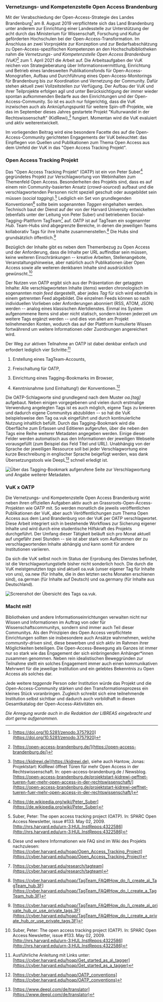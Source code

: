 ### Vernetzungs- und Kompetenzstelle Open Access Brandenburg

Mit der Verabschiedung der Open-Access-Strategie des Landes
Brandenburg[^1] am 8. August 2019 verpflichtete sich das Land
Brandenburg unter anderem zur Einrichtung einer Landesstelle zur
Unterstützung der acht durch das Ministerium für Wissenschaft, Forschung
und Kultur geförderten Hochschulen bei der Open-Access-Transformation.
Im Anschluss an zwei Vorprojekte zur Konzeption und zur
Bedarfsabschätzung zu Open-Access-spezifischen Kompetenzen an den
Hochschulbibliotheken nahm die *Vernetzungs- und Kompetenzstelle Open
Access Brandenburg (VuK)*[^2] zum 1. April 2021 die Arbeit auf. Die
Arbeitsaufgaben der VuK reichen von Strategieberatung über
Informationsvermittlung, Einrichtung und Betrieb eines landesweiten
Publikationsfonds für Open-Access-Monografien, Aufbau und Durchführung
eines Open-Access-Monitorings für Brandenburg bis zur Koordination und
Vernetzung der Community. Dafür stehen aktuell zwei Vollzeitstellen zur
Verfügung. Der Aufbau der VuK und ihrer Teilprojekte erfolgen agil und
unter Berücksichtigung der immer wieder spontan aufkommenden Bedarfe aus
den Einrichtungen und der Open-Access-Community. So ist es auch nur
folgerichtig, dass die VuK inzwischen auch als Anknüpfungspunkt für
weitere Spin-off-Projekte, wie das im September dieses Jahres gestartete
Projekt "Kulturwandel in der Rechtswissenschaft" (KidRewi),[^3]
fungiert. Momentan wird die VuK evaluiert und aktiv weiterentwickelt.

Im vorliegenden Beitrag wird eine besondere Facette des auf die
Open-Access-Community gerichteten Engagements der VuK beleuchtet: das
Einpflegen von Quellen und Publikationen zum Thema Open Access aus dem
Umfeld der VuK in das "Open Access Tracking Projekt".

### Open Access Tracking Projekt

Das "Open Access Tracking Projekt" (OATP) ist ein von Peter Suber[^4]
gegründetes Projekt zur Verschlagwortung von Webinhalten zum Themenfeld
Open Access. Besonderheiten des Projekts sind, dass es auf einem rein
Community-basierten Ansatz (*crowd-sourced*) aufbaut und die
verschlagwortenden Personen nicht speziell geschult oder ausgebildet
sein müssen (*social tagging*).[^5] Lediglich ein Set von grundlegenden
Konventionen[^6] sollte beim sogenannten *Taggen* eingehalten werden.
Technisch baut der Dienst auf der von der Harvard University
entwickelten (ebenfalls unter der Leitung von Peter Suber) und
betriebenen Social-Tagging-Plattform TagTeam[^7] auf. OATP ist auf
TagTeam ein sogenannter *Hub*. Team-Hubs sind abgegrenzte Bereiche, in
denen die jeweiligen Teams kollaborativ Tags für ihre Inhalte
zusammenstellen.[^8] Die Hubs sind grundsätzlich öffentlich.[^9]

Bezüglich der Inhalte gibt es neben dem Themenbezug zu Open Access und
der Anforderung, dass die Inhalte per URL auffindbar sein müssen, keine
weiteren Einschränkungen -- kreative Arbeiten, Stellenangebote,
Veranstaltungshinweise, aber natürlich auch Publikationen über Open
Access sowie alle weiteren denkbaren Inhalte sind ausdrücklich
gewünscht.[^10]

Der Nutzen von OATP ergibt sich aus der Präsentation der getaggten
Inhalte: Alle verschlagworteten Inhalte (*items*) werden chronologisch
im sogenannten *main feed* dargestellt, aber jedes *Tag* für sich wird
ebenfalls in einem getrennten Feed abgebildet. Die einzelnen Feeds
können so nach individuellen Vorlieben oder Anforderungen abonniert
(RSS, ATOM, JSON) werden -- analog eines klassischen Alertdienstes.
Einmal ins System aufgenommene Items sind aber nicht statisch, sondern
können jederzeit um weitere Tags ergänzt werden -- und dies von allen am
Projekt teilnehmenden Konten, wodurch das auf der Plattform kumulierte
Wissen fortwährend um weitere Informationen oder Zuordnungen
angereichert wird.

Der Weg zur aktiven Teilnahme an OATP ist dabei denkbar einfach und
erfordert lediglich vier Schritte:[^11]

1.  Erstellung eines TagTeam-Accounts,

2.  Freischaltung für OATP,

3.  Einrichtung eines Tagging-Bookmarks im Browser,

4.  Kenntnisnahme (und Einhaltung!) der Konventionen.[^12]

Die OATP-Schlagworte sind grundlegend nach dem Muster *oa.\[tag\]*
aufgebaut. Neben einigen vorgegebenen und vielen durch erstmalige
Verwendung angelegten Tags ist es auch möglich, eigene Tags zu kreieren
und dadurch eigene Communitys abzubilden -- so hat die VuK
beispielsweise den Tag oa.vuk eingeführt und durch kontinuierliche
Nutzung inhaltlich befüllt. Durch das Tagging-Bookmark wird die
Oberfläche zum Erfassen und Editieren aufgerufen, über die neben den
Tags eine Reihe weiterer Metadaten angegeben werden. Einige dieser
Felder werden automatisch aus den Informationen der jeweiligen Webseite
vorausgefüllt (zum Beispiel das Feld Titel und URL). Unabhängig von der
Sprache der jeweiligen Ressource soll bei jeder Verschlagwortung eine
kurze Beschreibung in englischer Sprache beigefügt werden, was dank
Übersetzungstools wie DeepL[^13] schnell erledigt ist.

![Über das Tagging-Bookmark aufgerufene Seite zur Verschlagwortung und Angabe weiterer Metadaten.](img_1.png)


### VuK x OATP

Die Vernetzungs- und Kompetenzstelle Open Access Brandenburg wirkt neben
ihren offiziellen Aufgaben aktiv auch an
Grassroots-Open-Access-Projekten wie OATP mit. So werden monatlich die
jeweils veröffentlichen Publikationen der VuK, aber auch
Veröffentlichungen zum Thema Open Access aus dem Land Brandenburg von
der VuK per OATP verschlagwortet. Diese Arbeit integriert sich in
bestehende Workflows zur Sicherung eigener Inhalte und wird durch eine
studentische Hilfskraft des Projekts durchgeführt. Der Umfang dieser
Tätigkeit beläuft sich pro Monat aktuell auf ungefähr zwei Stunden --
sie ist aber stark vom Aufkommen der zu verschlagwortenden Inhalte
abhängig und kann somit für andere Institutionen variieren.

Da sich die VuK selbst noch im Status der Erprobung des Dienstes
befindet, ist die Verschlagwortungstiefe bisher nicht sonderlich hoch.
Die durch die VuK meistgenutzten *tags* sind aktuell oa.vuk (unser
eigener Tag für Inhalte von uns), oa.new (für Inhalte, die in den
letzten sechs Monaten erschienen sind), oa.german (für Inhalte auf
Deutsch) und oa.germany (für Inhalte aus Deutschland).

![Screenshot der Übersicht des Tags oa.vuk.](img_2.png)

### Macht mit!

Bibliotheken und andere Informationseinrichtungen verwalten nicht nur
Wissen und Informationen im Auftrag von oder für
Wissenschaftscommunitys, sondern sind immer auch Teil dieser Communitys.
Als den Prinzipien des Open Access verpflichtete Einrichtungen sollten
sie insbesondere auch Ansätze wahrnehmen, welche *community-driven*
sind, diese bewerben und sich aktiv im Rahmen ihrer Möglichkeiten
beteiligen. Die Open-Access-Bewegung als Ganzes ist immer nur so stark
wie das Engagement der sich einbringenden Anhänger\*innen zusammen
genommen. Neben rein idealistischen Beweggründen zur Teilnahme stellt
ein solches Engagement immer auch einen kommunikativen Mehrwert für die
jeweilige Institution und ein gelebtes Bekenntnis zu Open Access als
solches dar.

Jede weitere *taggende* Person oder Institution würde das Projekt und
die Open-Access-Community stärken und den Transformationsprozess ein
kleines Stück voranbringen. Zugleich schreibt sich eine teilnehmende
Institution selbst sichtbar und dadurch auch vorbildhaft in diesen
Gesamtkatalog der Open-Access-Aktivitäten ein.

*Die Anregung wurde auch in die Redaktion der LIBREAS eingebracht und
dort gerne aufgenommen.*

[^1]: [https://doi.org/10.5281/zenodo.3757920](https://doi.org/10.5281/zenodo.3757920)

[^2]: [https://open-access-brandenburg.de/](https://open-access-brandenburg.de/)

[^3]: [https://kidrewi.de](https://kidrewi.de), siehe auch
    Hantow, Jonas: Projektstart: KidRewi öffnet Türen für mehr Open
    Access in der Rechtswissenschaft. In: open-access-brandenburg.de /
    Newsblog.
    [https://open-access-brandenburg.de/projektstart-kidrewi-oeffnet-tueren-fuer-mehr-open-access-in-der-rechtswissenschaft/](https://open-access-brandenburg.de/projektstart-kidrewi-oeffnet-tueren-fuer-mehr-open-access-in-der-rechtswissenschaft/)

[^4]: [https://de.wikipedia.org/wiki/Peter_Suber](https://de.wikipedia.org/wiki/Peter_Suber)

[^5]: Suber, Peter: The open access tracking project (OATP). In: SPARC
    Open Access Newsletter, issue #133. May 02, 2009.
    [http://nrs.harvard.edu/urn-3:HUL.InstRepos:4322586](http://nrs.harvard.edu/urn-3:HUL.InstRepos:4322586)

[^6]: Diese und weitere Informationen wie FAQ sind im Wiki des Projekts
    nachzulesen:
    [https://cyber.harvard.edu/hoap/Open_Access_Tracking_Project](https://cyber.harvard.edu/hoap/Open_Access_Tracking_Project)

[^7]: [https://cyber.harvard.edu/research/tagteam](https://cyber.harvard.edu/research/tagteam)

[^8]: [https://cyber.harvard.edu/hoap/TagTeam_FAQ#How_do_I\_create_a\_TagTeam_hub.3F](https://cyber.harvard.edu/hoap/TagTeam_FAQ#How_do_I_create_a_TagTeam_hub.3F)

[^9]: [https://cyber.harvard.edu/hoap/TagTeam_FAQ#How_do_I\_create_a\_private_hub_or_use_private_tags.3F](https://cyber.harvard.edu/hoap/TagTeam_FAQ#How_do_I_create_a_private_hub_or_use_private_tags.3F)

[^10]: Suber, Peter: The open access tracking project (OATP). In: SPARC
    Open Access Newsletter, issue #133. May 02, 2009.
    [http://nrs.harvard.edu/urn-3:HUL.InstRepos:4322586](http://nrs.harvard.edu/urn-3:HUL.InstRepos:4322586)

[^11]: Ausführliche Anleitung mit Links unter:
    [https://cyber.harvard.edu/hoap/Get_started_as_a\_tagger](https://cyber.harvard.edu/hoap/Get_started_as_a_tagger)

[^12]: [https://cyber.harvard.edu/hoap/OATP_conventions](https://cyber.harvard.edu/hoap/OATP_conventions)

[^13]: [https://www.deepl.com/de/translator](https://www.deepl.com/de/translator)
